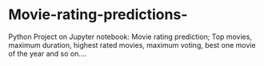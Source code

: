 # Movie-rating-predictions-
Python Project on Jupyter notebook: Movie rating prediction; Top movies, maximum duration, highest rated movies, maximum voting, best one movie of the year and so on....
